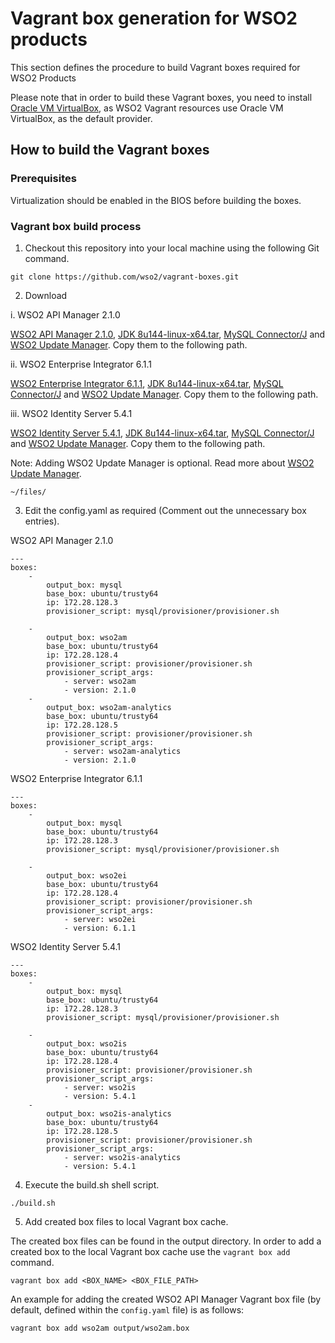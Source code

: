 # Vagrant box generation for WSO2 products

This section defines the procedure to build Vagrant boxes required for WSO2 Products

Please note that in order to build these Vagrant boxes, you need to install
[Oracle VM VirtualBox](http://www.oracle.com/technetwork/server-storage/virtualbox/downloads/index.html),
as WSO2 Vagrant resources use Oracle VM VirtualBox, as the default provider.

## How to build the Vagrant boxes

### Prerequisites

Virtualization should be enabled in the BIOS before building the boxes.

### Vagrant box build process


1. Checkout this repository into your local machine using the following Git command.
```
git clone https://github.com/wso2/vagrant-boxes.git
```

2. Download

i. WSO2 API Manager 2.1.0

[WSO2 API Manager 2.1.0](https://wso2.com/api-management/#download), [JDK 8u144-linux-x64.tar](http://www.oracle.com/technetwork/java/javase/downloads/jdk8-downloads-2133151.html), [MySQL Connector/J](https://dev.mysql.com/downloads/connector/j/) and [WSO2 Update Manager](https://wso2.com/wum/download). Copy them to the following path.

ii. WSO2 Enterprise Integrator 6.1.1

[WSO2 Enterprise Integrator 6.1.1](https://wso2.com/integration#download), [JDK 8u144-linux-x64.tar](http://www.oracle.com/technetwork/java/javase/downloads/jdk8-downloads-2133151.html), [MySQL Connector/J](https://dev.mysql.com/downloads/connector/j/) and [WSO2 Update Manager](https://wso2.com/wum/download). Copy them to the following path.

iii. WSO2 Identity Server 5.4.1

 [WSO2 Identity Server 5.4.1](https://wso2.com/identity-and-access-management#download), [JDK 8u144-linux-x64.tar](http://www.oracle.com/technetwork/java/javase/downloads/jdk8-downloads-2133151.html), [MySQL Connector/J](https://dev.mysql.com/downloads/connector/j/) and [WSO2 Update Manager](https://wso2.com/wum/download). Copy them to the following path.

Note: Adding WSO2 Update Manager is optional. Read more about [WSO2 Update Manager](https://wso2.com/wum/).
```
~/files/
```
3. Edit the config.yaml as required (Comment out the unnecessary box entries).

WSO2 API Manager 2.1.0
```
---
boxes:
	-
		output_box: mysql
		base_box: ubuntu/trusty64
		ip: 172.28.128.3
		provisioner_script: mysql/provisioner/provisioner.sh

	-
		output_box: wso2am
		base_box: ubuntu/trusty64
		ip: 172.28.128.4
		provisioner_script: provisioner/provisioner.sh
		provisioner_script_args:
			- server: wso2am
			- version: 2.1.0
	-
		output_box: wso2am-analytics
		base_box: ubuntu/trusty64
		ip: 172.28.128.5
		provisioner_script: provisioner/provisioner.sh
		provisioner_script_args:
			- server: wso2am-analytics
			- version: 2.1.0
```
WSO2 Enterprise Integrator 6.1.1
```
---
boxes:
	-
		output_box: mysql
		base_box: ubuntu/trusty64
		ip: 172.28.128.3
		provisioner_script: mysql/provisioner/provisioner.sh

	-
		output_box: wso2ei
		base_box: ubuntu/trusty64
		ip: 172.28.128.4
		provisioner_script: provisioner/provisioner.sh
		provisioner_script_args:
			- server: wso2ei
			- version: 6.1.1
```
WSO2 Identity Server 5.4.1
```
---
boxes:
	-
		output_box: mysql
		base_box: ubuntu/trusty64
		ip: 172.28.128.3
		provisioner_script: mysql/provisioner/provisioner.sh

	-
		output_box: wso2is
		base_box: ubuntu/trusty64
		ip: 172.28.128.4
		provisioner_script: provisioner/provisioner.sh
		provisioner_script_args:
			- server: wso2is
			- version: 5.4.1
	-
		output_box: wso2is-analytics
		base_box: ubuntu/trusty64
		ip: 172.28.128.5
		provisioner_script: provisioner/provisioner.sh
		provisioner_script_args:
			- server: wso2is-analytics
			- version: 5.4.1
```

4. Execute the build.sh shell script.
```
./build.sh
```
5. Add created box files to local Vagrant box cache.

The created box files can be found in the output directory. In order to add a created box to the local Vagrant box cache use the `vagrant box add` command.

```
vagrant box add <BOX_NAME> <BOX_FILE_PATH>
```

An example for adding the created WSO2 API Manager Vagrant box file (by default, defined
within the `config.yaml` file) is as follows:

```
vagrant box add wso2am output/wso2am.box
```
